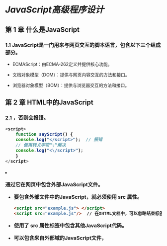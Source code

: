 #                                   *JavaScript高级程序设计*



## 第 1 章 什么是JavaScript

### 1.1 JavaScript是一门用来与网页交互的脚本语言，包含以下三个组成部分。

- ECMAScript：由ECMA-262定义并提供核心功能。

- 文档对象模型（DOM）：提供与网页内容交互的方法和接口。

- 浏览器对象模型（BOM）：提供与浏览器交互的方法和接口。

  

## 第 2 章 HTML中的JavaScript

### 2.1 <script> 元素

#### 2.2.1 <script> 元素有下列8个属性

- async ：可选。表示应该立即开始下载脚本，但不能阻止其他页面动作，比如下载资源或等待其他脚本加载。只对外部脚本文件有效。

- charset ：可选。使用 src 属性指定的代码字符集。这个属性很少使用，因为大多数浏览器不在乎它的值。

- crossorigin ：可选。配置相关请求的CORS（跨源资源共享）设置。默认不使用CORS。

  - crossorigin="anonymous" 配置文件请求不必设置凭据标志。 

  - crossorigin="use-credentials" 设置凭据标志，意味着出站请求会包含凭据。

- defer ：可选。表示在文档解析和显示完成后再执行脚本是没有问题的。只对外部脚本文件有效。在IE7及更早的版本中，对行内脚本也可以指定这个属性。
- integrity ：可选。允许比对接收到的资源和指定的加密签名以验证子资源完整性（SRI，Subresource Intergrity）。如果接收到的资源的签名与这个属性指定的签名不匹配，则页面会报错，脚本不会执行。这个属性可以用于确保内容分发网络（CDNContent Delivery Network）不会提供恶意内容。
- language ：废弃。最初用于表示代码块中的脚本语言（如 "JavaScript" 、 "JavaScript1.2" 或 "VBScript" ）。大多数浏览器都会忽略这个属性，不应该再使用它。
- src ：可选。表示包含要执行的代码的外部文件。
- type ：可选。代替 language ，表示代码块中脚本语言的内容类型（也称MIME类型）。按照惯例，这个值始终都是 "text/javascript" ，尽管 "text/javascript" 和 "text/ecmascript" 都已经废弃了。JavaScript文件的MIME类型通常是 "application/xjavascript" ，不过给type属性这个值有可能导致脚本被忽略。在非IE的浏览器中有效的其他值还有 "application/javascript" 和 "application/ecmascript" 。如果这个值是 module ，则代码会被当成ES6模块，而且只有这时候代码中才能出现 import 和 export 关键字。

#### 2.2.2 使用 <script>的方式有两种

- 通过它直接在网页中嵌入 JavaScript代码。

  - 注意：代码中不能出现字符串</script>，否则会报错。

    ```js
    <script>
        function sayScript() {
        console.log("</script>");  // 报错
        // 使用转义字符“\”解决
        console.log("<\/script>");
        }
    </script>
    ```

- 通过它在网页中包含外部JavaScript文件。

  - 要包含外部文件中的JavaScript，就必须使用 src 属性。

    ```html
    <script src="example.js"> </script>
    <script src="example.js"/>  // 在XHTML文档中，可以忽略结束标签 
    ```

  - 使用了 src 属性<script>标签不应该再在<script>和</script>标签中包含其他JavaScript代码。

  - 可以包含来自外部域的JavaScript文件，<script> 元素的 src 属性可以是一个完整的URL，而且这个URL指向的资源可以跟包含它的HTML页面不在同一个域中。

    ```html
    <script src="http://www.somewhere.com/afile.js"> </script>
    ```

  - 在包含外部域的JavaScript文件时，要确保该域是自己所有的，或者该域是一个可信的来源。 <script> 标签的integrity 属性是防范这种问题的一个武器，但这个属性也不是所有浏览器都支持。

#### 2.2.3 推迟执行脚本

- HTML 4.01为<script>元素定义了一个叫 defer 的属性。这个属性表示脚本在执行的时候不会改变页面的结构。

- 这个脚本完全可以在整个页面解析完之后再运行。在 <script>元素上设置 defer 属性，会告诉浏览器应该立即开始下载，但执行应该推迟

- defer 属性只对外部脚本文件才有效。

- 把要推迟执行的脚本放在页面底部比较好。

- 注意：对于XHTML文档，指定 defer 属性时应该写成 defer="defer" 。

  ```html
  <script defer src="example1.js"> </script>
  ```

#### 2.2.4 defer 和 async  的异同 ？

- 同

  - 从改变脚本处 理方式上看，它们两者也都只 适用于外部脚本，都会告诉浏览器立即开始下载。

- 异

  - 标记为 async 的脚本并不保证能按照它们出现的次序执行。

  - 异步脚本不 应该在加载期间修改DOM。

  - 使用 async 也会告诉页面你不会使用 document.write，不推荐使用 这个方法。

  - 注意：对于XHTML文档，指定 async 属性时应该写成 async="async" 。

    ```html
    <script async src="example1.js"> </script>
    ```

#### 2.2.5 动态加载脚本

- 通过向DOM中动态添加 script 元素同样可以加载指定的脚本。只要创建一个 script 元素并将其添 加到DOM即可。

- 以这种方式创建的<script>元素是以异步方式加载的，相当于添加了 async 属性。

- 如果要统一动态脚本的 加载行为，可以明确将其设置为同步加载：

  ```js
  let script = document.createElement('script');
  script.src = 'gibberish.js';
  script.async = false;
  document.head.appendChild(script);
  ```

- 为了保证在资源获取队列中的优先级要想让预加载器知道这些 动态请求文件的存在，可以在文档头部显式声明它们：

  ```html
  <link rel="preload" href="gibberish.js">
  ```

#### 2.2.6 XHTML中的变化

- 可扩展超文本标记语言（XHTML）

- 在XHTML中使用JavaScript必须指定 type 属性且值为 text/javascript ，HTML中则可以没有这个属性。

- CDATA标记必须 使用JavaScript注释来抵消：

  ```js
  <script type="text/javascript">
  //<![CDATA[
  	function compare(a, b) {
  	}
  //]]> 
  </script>
  ```



## 第 4 章 变量、作用域与内存

### 4.1 原始值与引用值

#### 4.4.1 ECMAScript变量可以包含两种不同类型的数据：

- 原始值：就是最简单的数据。
  -  6种：Undefined 、 Null 、 Boolean 、 Number 、 String 和 Symbol。
  -  保存原始值的变量是按值访问的，我们操作的就是存储在变量中的实际值。
- 引用值：则是由多个值构成的对象。
  - 引用值是保存在内存中的对象。在操作对象时，实际上操作的是对该对象的引用而非实际的对象本身。为此，保存引用值的变量是按引用访问的。

#### 4.4.2 动态属性

- 原始值不能有属性，尽管尝试给原始值添加属性不会报错。

  ```js
  let name = "Nicholas";
  name.age = 27; 
  console.log(name.age); // undefined
  ```

- 只有引用值可以动态添加后面可以使用的属性，可以随时添加、修改和删除其属性和方法。



#### 4.4.3 变量声明

- 使用 var 的函数作用域声明
  - var 声明会被拿到函数或全局作用域的顶部，位于作用域中所 有代码之前。
- 使用 let 的块级作用域声明
  - 作用域是块级的，块级作用域由最近的一对包含花括号 {} 界定。
  - 存在“暂时 性死区”，不能在声明之前使 用 let 变量。
  - let 与 var 的另一个不同之处是在同一作用域内不能声明两次。重复的 var 声明会被忽略，而重复的 let 声明会抛出 SyntaxError 。

- 使用 const 的常量声明 
  - 使用 const 声 明的变量必须同时初始化为某个值。一经声明，在其生命周期的 任何时候都不能再重新赋予新值。
  - const 声明只应用到顶级原语或者对象。换句话说，赋值为对 象的 const 变量不能再被重新赋值为其他引用值，但对象的键 则不受限制。
  - 如果想让整个对象都不能修改，可以使用 Object.freeze() ，这样再给属性赋值时虽然不会报错，但会静默失败



## 第 5 章 基本引用类型

### 5.1 Date

- 要创建日期对象，就使用 new 操作符来调用 Date 构造函数

  ```js
  let now = new Date();
  ```

- 在不给 Date 构造函数传参数的情况下，创建的对象将保存当前日期 和时间。

#### 5.1.1 Date.parse() 

- Date.parse() 方法接收一个表示日期的字符串参数，尝试将这个字 符串转换为表示该日期的毫秒数。

  ```js
  let someDate = new Date(Date.parse("May 23, 2019"));
  let someDate = new Date("May 23, 2019"); 
  ```

#### 5.1.2 Date.UTC()

- Date.UTC() 方法也返回日期的毫秒表示，但使用的是跟 Date.parse() 不同的信息来生成这个值

  ```js
  // GMT时间2000年1月1日零点
  let y2k = new Date(Date.UTC(2000, 0));
  // GMT时间2005年5月5日下午5点55分55秒
  let allFives = new Date(Date.UTC(2005, 4, 5, 17, 55,
  55));
  ```

#### 5.1.3 继承的方法

-  toLocaleString()
   -  返回与浏览器 运行的本地环境一致的日期和时间。

-  toString()
   - 通常返回带时区信息的日期和时间，而时间也 是以24小时制（0~23）表示的。

-  valueOf()
   - 不返回字符串，这个方法被重 写后返回的是日期的毫秒表示。

#### 5.1.4 日期格式化方法

- toDateString() 显示日期中的周几、月、日、年（格式特定于实 现）；
- toTimeString() 显示日期中的时、分、秒和时区（格式特定于实 现）；
- toLocaleDateString() 显示日期中的周几、月、日、年（格式特 定于实现和地区）；
- toLocaleTimeString() 显示日期中的时、分、秒（格式特定于实 现）；
- toUTCString() 显示完整的UTC日期（格式特定于实现）。

### 5.2 RegExp

```js
let expression = /pattern/flags;
```

#### 5.2.1 匹配

- g ：全局模式，表示查找字符串的全部内容，而不是找到第一个匹配 的内容就结束。
- i ：不区分大小写，表示在查找匹配时忽略 pattern 和字符串的大 小写。
- m ：多行模式，表示查找到一行文本末尾时会继续查找。
- y ：粘附模式，表示只查找从 lastIndex 开始及之后的字符串。
- u ：Unicode模式，启用Unicode匹配。
- s ： dotAll 模式，表示元字符 . 匹配任何字符（包括 \n 或 \r ）。

#### 5.2.2 RegExp 实例方法

- exec()：主要用于配合捕获组使用
- test()：接收一个字符串参数，如果输 入的文本与模式匹配，则参数返回 true ，否则返回 false 。

### 5.3 原始值包装类型

#### 5.3.1 三种特殊的引用类型

- Boolean 
  - 对应布尔值的引用类型。就使用 Boolean 构造函数并传入 true 或 false 
- Number
  - 对应数值的引用类型。要创建一个 Number 对象，就使 用 Number 构造函数并传入一个数值
- String
  - 是对应字符串的引用类型。要创建一个 String 对象，使 用 String 构造函数并传入一个数值

### 5.4 单例内置对象

- Global
  -  Global 对象为一种兜底对象，它所针对的是不属于 任何对象的属性和方法。

- Math
  - 作为保存数学公式、信息和计算的地 方。 



## 第 6 章 集合引用类型

### Object

#### 1、创建 Object 的实例有两种方式？

```js
// 1.使用 new 操作符 和 Object 构造函数
let person = new Object();
person.name = "Kobe";
person.age = 40;

// 2.使用对象字面量 
let person = {
    name: "Kobe",
    age: 40,
    6: true
};

let person = {}; // 与new Object()相同
person.name = "Nicholas";
person.age = 29;
```

#### 2、获取属性

```js
// 点语法是首选的属性存取方式，除非访问属性时必须使用变量。
// 可以使用中括号来存取属性，在使用中括号时，要在括号内使用属性名的字符串形式
console.log(person["name"]); 	// "Kobe"
console.log(person.name); 	// "Kobe"
// 使用中括号的主要优势就是可以通过变量访问属性
let propertyName = "name";
console.log(person[propertyName]); // "Kobe"
// 如果属性名中包含可能会导致语法错误的字符，或者包含关键字/保留字时，也可以使用中括号语法
// 属性名中是可以包含非字母数字字符的，这时候只要用中括号语法存取它们就可以
person["first name"] = "Nicholas";
```

### Array

#### 1、创建数组

```js
// 1.使用 Array 构造函数，也可以省略 new 操作符
let arr = new Array()
let arr = Array()
// 创建一个初始 length 为20的数组：
let arr = new Array(20)
// 创建一个包含3个字符串值的数组：
let names = new Array('Kobe', 'James', 'YaoMing')

// 2.使用数组字面量
// 数组字面量是在中括号中包含以逗号分隔的元素列表
let names = []
// 创建一个包含3个元素的数组
let names = ['Kobe', 'James', 'YaoMing'];
```

#### 2、Array 构造函数还有两个ES6新增的用于创建数组的静态方法

- #### Array.from()

  ```js
  // 第一个参数是一个类数组对象，即任何可迭代的结构，或者有一个 length 属性和可索引元素的结构。
  // 字符串会被拆分为单字符数组
  console.log(Array.from("Kobe");  // ['K', 'o', 'b', 'e']
  // 可以使用from()将集合和映射转换为一个新数组
  // Array.from()对现有数组执行浅复制
  const a1 = [1, 2, 3, 4];
  const a2 = Array.from(a1);
  console.log(a2); // [1, 2, 3, 4]
  // 可以使用任何可迭代对象
  // arguments对象可以被轻松地转换为数组
  function getArgsArray() {
    return Array.from(arguments);
  }
  console.log(getArgsArray(1, 2, 3, 4)); // [1, 2, 3, 4]
  // from()也能转换带有必要属性的自定义对象
  
  // Array.from() 还接收第二个可选的映射函数参数。
  // 还可以接收第三个可选参数，用于指定映射函数中this 的值。但这个重写的this 值在箭头函数中不适用。
  ```

- #### Array.of() 

  ```js
  // Array.of() 可以把一组参数转换为数组。
  // 这个方法用于替代在ES6之前常用的 Array.prototype.slice.call(arguments)
  console.log(Array.of(1, 2, 3, 4)); // [1, 2, 3, 4]
  ```

#### 3、数组空位

```js
// 可以使用一串逗号来创建空位
const options = [,,,,,]; 	// 创建包含5个元素的数组
console.log(options);	 // [, , , , ,]
```

#### 4、数组索引

```js
// 要取得或设置数组的值，需要使用中括号并提供相应值的数字索引
let colors = ["red", "blue", "green"]; 	// 定义一个字符串数组
alert(colors[0]); 	// 显示第一项
colors[2] = "black"; 	// 修改第三项
colors[3] = "brown"; 	// 添加第四项
// 数组 length 属性的独特之处在于，它不是只读的。通过修改length 属性，可以从数组末尾删除或添加元素。
colors.length = 2;
alert(colors[2]); 	// undefined
colors.length = 4;
alert(colors[3]); 	// undefined
colors[colors.length] = "black"; 	// 添加一种颜色
```

#### 5、检测数组

- #### Array.isArray()

  ```js
  if (Array.isArray(arr)){
    // 操作数组
  }
  ```

### Set

#### 1、创建

```js
// Set 可以包含任何JavaScript数据类型作为值。
// 1.使用 new 关键字和 Set 构造函数可以创建一个空集合：
const m = new Set();
// 使用数组初始化集合
const s1 = new Set(["val1", "val2", "val3"]);

// 2.使用自定义迭代器初始化集合
```

#### 2、API

- #### size

  ```js
  // 通过size 取得元素数量
  ```

- #### has()

  ```js
  // has() 查询
  const s = new Set();
  alert(s.has("Matt")); // false
  s.add("Matt")
  alert(s.has("Matt")); // true
  ```

- #### add()

  ```js
  // add() 返回集合的实例，所以可以将多个添加操作连缀起来，包括初始化：
  const s = new Set().add("val1");
  s.add("val2")
   .add("val3");
  alert(s.size); 	// 3
  ```

- #### delete() 

  ```js
  // delete() 返回一个布尔值，表示集合中是否存在要删除的值
  const s = new Set();
  s.add('foo');
  alert(s.size); // 1
  // 集合里有这个值
  alert(s.delete('foo')); // true
  // 集合里没有这个值
  alert(s.delete('foo')); // false
  ```

- #### clear()

  ```js
  // 销毁集合实例中的所有值
  const s = new Set();
  s.add("Matt")
  alert(s.has("Matt")); // true
  s.clear(); 
  alert(s.has("Matt")); // false
  alert(s.size); // 0
  ```

